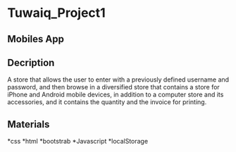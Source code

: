 # Tuwaiq_Project1
## Mobiles App
## Decription
A store that allows the user to enter with a previously defined username and password, and then browse in a diversified store that contains a store for iPhone and Android mobile devices, in addition to a computer store and its accessories, and it contains the quantity and the invoice for printing.
## Materials
*css
*html
*bootstrab
*Javascript
*localStorage